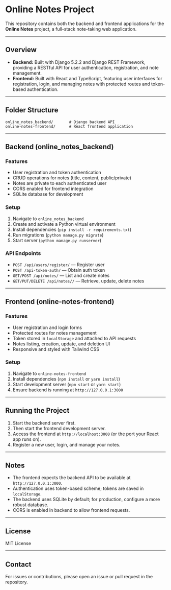 # Online Notes Project

This repository contains both the backend and frontend applications for the **Online Notes** project, a full-stack note-taking web application.

---

## Overview

- **Backend:** Built with Django 5.2.2 and Django REST Framework, providing a RESTful API for user authentication, registration, and note management.
- **Frontend:** Built with React and TypeScript, featuring user interfaces for registration, login, and managing notes with protected routes and token-based authentication.

---

## Folder Structure

```
online_notes_backend/       # Django backend API
online-notes-frontend/      # React frontend application
```

---

## Backend (online_notes_backend)

### Features

- User registration and token authentication
- CRUD operations for notes (title, content, public/private)
- Notes are private to each authenticated user
- CORS enabled for frontend integration
- SQLite database for development

### Setup

1. Navigate to `online_notes_backend`
2. Create and activate a Python virtual environment
3. Install dependencies (`pip install -r requirements.txt`)
4. Run migrations (`python manage.py migrate`)
5. Start server (`python manage.py runserver`)

### API Endpoints

- `POST /api/users/register/` — Register user
- `POST /api-token-auth/` — Obtain auth token
- `GET/POST /api/notes/` — List and create notes
- `GET/PUT/DELETE /api/notes//` — Retrieve, update, delete notes

---

## Frontend (online-notes-frontend)

### Features

- User registration and login forms
- Protected routes for notes management
- Token stored in `localStorage` and attached to API requests
- Notes listing, creation, update, and deletion UI
- Responsive and styled with Tailwind CSS

### Setup

1. Navigate to `online-notes-frontend`
2. Install dependencies (`npm install` or `yarn install`)
3. Start development server (`npm start` or `yarn start`)
4. Ensure backend is running at `http://127.0.0.1:3000`

---

## Running the Project

1. Start the backend server first.
2. Then start the frontend development server.
3. Access the frontend at `http://localhost:3000` (or the port your React app runs on).
4. Register a new user, login, and manage your notes.

---

## Notes

- The frontend expects the backend API to be available at `http://127.0.0.1:3000`.
- Authentication uses token-based scheme; tokens are saved in `localStorage`.
- The backend uses SQLite by default; for production, configure a more robust database.
- CORS is enabled in backend to allow frontend requests.

---

## License

MIT License

---

## Contact

For issues or contributions, please open an issue or pull request in the repository.
